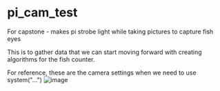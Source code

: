 # pi_cam_test
For capstone - makes pi strobe light while taking pictures to capture fish eyes

This is to gather data that we can start moving forward with creating algorithms for the fish counter.

For reference, these are the camera settings when we need to use system("...")
![image](https://user-images.githubusercontent.com/70033294/210016663-51e129bb-d8be-4517-9fb9-a2b4929b460f.png)
